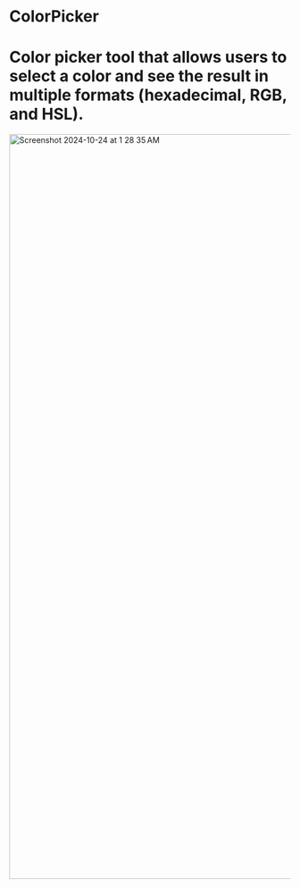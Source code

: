 # ColorPicker
# Color picker tool that allows users to select a color and see the result in multiple formats (hexadecimal, RGB, and HSL).
<img width="1334" alt="Screenshot 2024-10-24 at 1 28 35 AM" src="https://github.com/user-attachments/assets/2d7acec4-9f29-4760-8ef5-b6840993518e">
